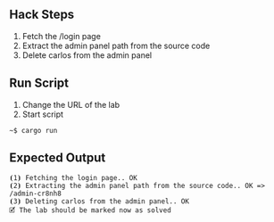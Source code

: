 ## Hack Steps

1. Fetch the /login page
2. Extract the admin panel path from the source code
3. Delete carlos from the admin panel

## Run Script

1. Change the URL of the lab
2. Start script

```
~$ cargo run
```

## Expected Output

```
⦗1⦘ Fetching the login page.. OK
⦗2⦘ Extracting the admin panel path from the source code.. OK => /admin-cr8nh8
⦗3⦘ Deleting carlos from the admin panel.. OK
🗹 The lab should be marked now as solved
```
